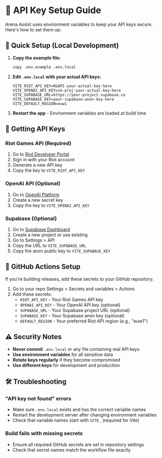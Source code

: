 # 🔐 API Key Setup Guide

Arena Assist uses environment variables to keep your API keys secure. Here's how to set them up:

## 🏃 Quick Setup (Local Development)

1. **Copy the example file:**
   ```bash
   copy .env.example .env.local
   ```

2. **Edit `.env.local` with your actual API keys:**
   ```env
   VITE_RIOT_API_KEY=RGAPI-your-actual-key-here
   VITE_OPENAI_API_KEY=sk-proj-your-actual-key-here
   VITE_SUPABASE_URL=https://your-project.supabase.co
   VITE_SUPABASE_KEY=your-supabase-anon-key-here
   VITE_DEFAULT_REGION=euw1
   ```

3. **Restart the app** - Environment variables are loaded at build time

## 🔑 Getting API Keys

### Riot Games API (Required)
1. Go to [Riot Developer Portal](https://developer.riotgames.com/)
2. Sign in with your Riot account
3. Generate a new API key
4. Copy the key to `VITE_RIOT_API_KEY`

### OpenAI API (Optional)
1. Go to [OpenAI Platform](https://platform.openai.com/api-keys)
2. Create a new secret key
3. Copy the key to `VITE_OPENAI_API_KEY`

### Supabase (Optional)
1. Go to [Supabase Dashboard](https://supabase.com/dashboard)
2. Create a new project or use existing
3. Go to Settings > API
4. Copy the URL to `VITE_SUPABASE_URL`
5. Copy the anon public key to `VITE_SUPABASE_KEY`

## 🚀 GitHub Actions Setup

If you're building releases, add these secrets to your GitHub repository:

1. Go to your repo Settings > Secrets and variables > Actions
2. Add these secrets:
   - `RIOT_API_KEY` - Your Riot Games API key
   - `OPENAI_API_KEY` - Your OpenAI API key (optional)
   - `SUPABASE_URL` - Your Supabase project URL (optional)
   - `SUPABASE_KEY` - Your Supabase anon key (optional)  
   - `DEFAULT_REGION` - Your preferred Riot API region (e.g., "euw1")

## ⚠️ Security Notes

- **Never commit** `.env.local` or any file containing real API keys
- **Use environment variables** for all sensitive data
- **Rotate keys regularly** if they become compromised
- **Use different keys** for development and production

## 🛠️ Troubleshooting

### "API key not found" errors
- Make sure `.env.local` exists and has the correct variable names
- Restart the development server after changing environment variables
- Check that variable names start with `VITE_` (required for Vite)

### Build fails with missing secrets
- Ensure all required GitHub secrets are set in repository settings
- Check that secret names match the workflow file exactly
